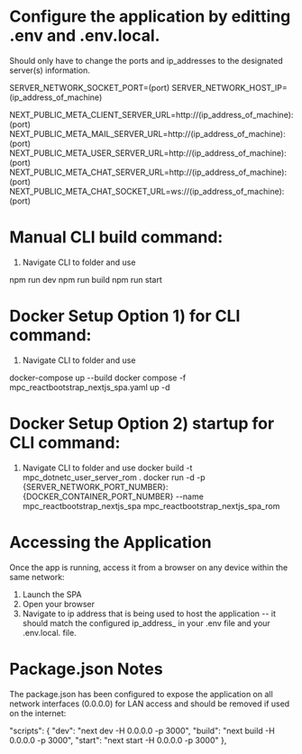 # Configure the application by editting .env and .env.local.
Should only have to change the ports and ip_addresses to the designated server(s) information.

SERVER_NETWORK_SOCKET_PORT=(port)
SERVER_NETWORK_HOST_IP=(ip_address_of_machine)

NEXT_PUBLIC_META_CLIENT_SERVER_URL=http://(ip_address_of_machine):(port)
NEXT_PUBLIC_META_MAIL_SERVER_URL=http://(ip_address_of_machine):(port)
NEXT_PUBLIC_META_USER_SERVER_URL=http://(ip_address_of_machine):(port)
NEXT_PUBLIC_META_CHAT_SERVER_URL=http://(ip_address_of_machine):(port)
NEXT_PUBLIC_META_CHAT_SOCKET_URL=ws://(ip_address_of_machine):(port)


# Manual CLI build command: 
1) Navigate CLI to folder and use

npm run dev
npm run build
npm run start

# Docker Setup Option 1) for CLI command:
1) Navigate CLI to folder and use 

docker-compose up --build
docker compose -f mpc_reactbootstrap_nextjs_spa.yaml up -d

# Docker Setup Option 2) startup for CLI command:
1) Navigate CLI to folder and use
docker build -t mpc_dotnetc_user_server_rom .
docker run -d -p {SERVER_NETWORK_PORT_NUMBER}:{DOCKER_CONTAINER_PORT_NUMBER} --name mpc_reactbootstrap_nextjs_spa mpc_reactbootstrap_nextjs_spa_rom

# Accessing the Application
Once the app is running, access it from a browser on any device within the same network:

1) Launch the SPA
2) Open your browser
3) Navigate to ip address that is being used to host the application -- it should match the configured ip_address_ in your .env file and your .env.local. file.

# Package.json Notes
The package.json has been configured to expose the application on all network interfaces (0.0.0.0) for LAN access and should be removed if used on the internet:

  "scripts": {
    "dev": "next dev -H 0.0.0.0 -p 3000",
    "build": "next build -H 0.0.0.0 -p 3000",
    "start": "next start -H 0.0.0.0 -p 3000"
  },